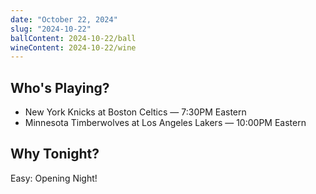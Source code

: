 ```yaml
---
date: "October 22, 2024"
slug: "2024-10-22"
ballContent: 2024-10-22/ball
wineContent: 2024-10-22/wine
---
```


## Who's Playing?

- New York Knicks at Boston Celtics — <time datetime="2024-10-22T7:30-04:00">7:30PM Eastern</time>
- Minnesota Timberwolves at Los Angeles Lakers — <time datetime="2024-10-22T7:30-04:00"> 10:00PM Eastern

## Why Tonight?

Easy: Opening Night!

